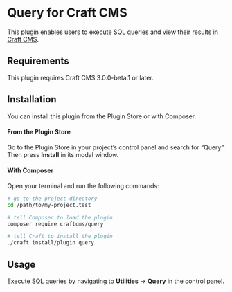 # Query for Craft CMS

This plugin enables users to execute SQL queries and view their results in [Craft CMS](https://craftcms.com).

## Requirements

This plugin requires Craft CMS 3.0.0-beta.1 or later.

## Installation

You can install this plugin from the Plugin Store or with Composer.

#### From the Plugin Store

Go to the Plugin Store in your project’s control panel and search for “Query”. Then press **Install** in its modal window.

#### With Composer

Open your terminal and run the following commands:

```bash
# go to the project directory
cd /path/to/my-project.test

# tell Composer to load the plugin
composer require craftcms/query

# tell Craft to install the plugin
./craft install/plugin query
```

## Usage

Execute SQL queries by navigating to **Utilities** → **Query** in the control panel.
